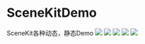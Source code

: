 # SceneKitDemo
SceneKit各种动态，静态Demo
![](https://github.com/XanderXu/SceneKitDemo/blob/master/image/QQ20160917-0%402x.png)
![](https://github.com/XanderXu/SceneKitDemo/blob/master/image/QQ20160917-1%402x.png)
![](https://github.com/XanderXu/SceneKitDemo/blob/master/image/QQ20160917-2%402x.png)
![](https://github.com/XanderXu/SceneKitDemo/blob/master/image/QQ20160917-3%402x.png)
![](https://github.com/XanderXu/SceneKitDemo/blob/master/image/QQ20160917-4%402x.png)
